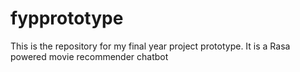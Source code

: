 # fypprototype
This is the repository for my final year project prototype. It is a Rasa powered movie recommender chatbot
